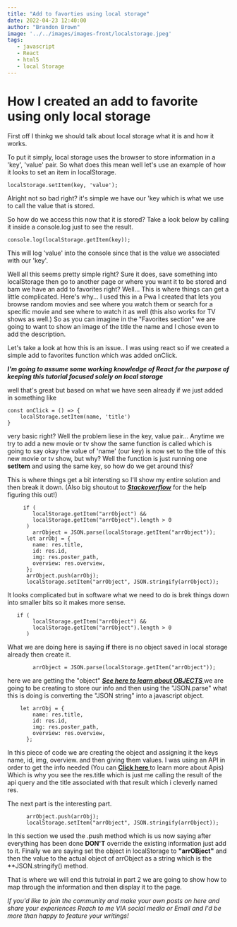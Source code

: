 ```yaml
---
title: "Add to favorties using local storage"
date: 2022-04-23 12:40:00
author: "Brandon Brown"
image: '../../images/images-front/localstorage.jpeg'
tags:
   - javascript
   - React
   - html5
   - local Storage
---
```


# How I created an add to favorite using only local storage

First off I thinkg we should talk about local storage what it is and how it works. 

To put it simply, local storage uses the browser to store information in a 'key', 'value' pair. So what does this mean well let's use an example of how it looks to set an item in localStorage.

```
localStorage.setItem(key, 'value');

```

Alright not so bad right? it's simple we have our 'key which is what we use to call the value that is stored.

So how do we access this now that it is stored? Take a look below by calling it inside a console.log just to see the result.

```
console.log(localStorage.getItem(key));
```

This will log 'value' into the console since that is the value we associated with our 'key'.

Well all this seems pretty simple right? Sure it does, save something into localStorage then go to another page or where you want it to be stored and bam we have an add to favorites right? Well... This is where things can get a little complicated. Here's why... I used this in a Pwa I created that lets you browse random movies and see where you watch them or search for a specific movie and see where to watch it as well (this also works for TV shows as well.) So as you can imagine in the "Favorites section" we are going to want to show an image of the title the name and I chose even to add the description. 

Let's take a look at how this is an issue.. I was using react so if we created a simple add to favorites function which was added onClick. 

***I'm going to  assume some working knowledge of React for the purpose of keeping this tutorial focused solely on local storage***

well that's great but based on what we have seen already if we just added in something like 

```
const onClick = () => {
    localStorage.setItem(name, 'title')
}
```

very basic right? Well the problem liese in the key, value pair... Anytime we try to add a new movie or tv show the same function is called which is going to say okay the value of 'name' (our key) is now set to the title of this new movie or tv show, but why? Well the function is just running one **setItem** and using the same key, so how do we get around this?

This is where things get a bit intersting so I'll show my entire solution and then break it down. (Also big shoutout to ***[Stackoverflow](https://stackoverflow.com)*** for the help figuring this out!)

```
     if (
        localStorage.getItem("arrObject") &&
        localStorage.getItem("arrObject").length > 0
      )
        arrObject = JSON.parse(localStorage.getItem("arrObject"));
      let arrObj = {
        name: res.title,
        id: res.id,
        img: res.poster_path,
        overview: res.overview,
      };
      arrObject.push(arrObj);
      localStorage.setItem("arrObject", JSON.stringify(arrObject));

```

It looks complicated but in software what we need to do is brek things down into smaller bits so it makes more sense.

```
   if (
        localStorage.getItem("arrObject") &&
        localStorage.getItem("arrObject").length > 0
      )
```
What we are doing here is saying **if** there is no object saved in local storage already then create it.

```
        arrObject = JSON.parse(localStorage.getItem("arrObject"));

```

here we are getting the "object" ***[See here to learn about OBJECTS ](https://www.javascripttutorial.net/javascript-objects/#:~:text=In%20JavaScript%2C%20an%20object%20is,array%2C%20and%20even%20a%20function.)*** we are going to be creating to store our info and then using the "JSON.parse" what this is doing is converting the "JSON string" into a javascript object.

```
    let arrObj = {
        name: res.title,
        id: res.id,
        img: res.poster_path,
        overview: res.overview,
      };
```

In this piece of code we are creating the object and assigning it the keys name, id, img, overview. and then giving them values. I was using an API in order to get the info needed (You can **[Click here ](https://www.jrdevsblog.com/fetch-apis-and-vanilla-js/)** to learn more about Apis) Which is why you see the res.title which is just me calling the result of the api query and the title associated with that result which i cleverly named res. 

The next part is the interesting part.

```
      arrObject.push(arrObj);
      localStorage.setItem("arrObject", JSON.stringify(arrObject));
```

In this section we used the .push method which is us now saying after everything has been done **DON'T** override the existing information just add to it. Finally we are saying set the object in localStorage to **"arrOBject"** and then the value to the actual object of arrObject as a string which is the **JSON.stringify() method.

That is where we will end this tutroial in part 2 we are going to show how to map through the information and then display it to the page. 

*If you'd like to join the community and make your own posts on here and share your experiences Reach to me VIA social media or Email and I'd be more than happy to feature your writings!* 